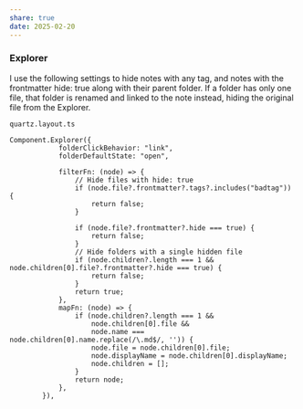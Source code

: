 ```yaml
---
share: true
date: 2025-02-20
---
```


### Explorer

I use the following settings to hide notes with any tag, and notes with the frontmatter hide: true along with their parent folder. If a folder has only one file, that folder is renamed and linked to the note instead, hiding the original file from the Explorer.

`quartz.layout.ts`

```
Component.Explorer({
            folderClickBehavior: "link",
            folderDefaultState: "open",

            filterFn: (node) => {
                // Hide files with hide: true
                if (node.file?.frontmatter?.tags?.includes("badtag")) {
                    return false;
                }

                if (node.file?.frontmatter?.hide === true) {
                    return false;
                }
                // Hide folders with a single hidden file
                if (node.children?.length === 1 && node.children[0].file?.frontmatter?.hide === true) {
                    return false;
                }
                return true;
            },
            mapFn: (node) => {
                if (node.children?.length === 1 &&
                    node.children[0].file &&
                    node.name === node.children[0].name.replace(/\.md$/, '')) {
                    node.file = node.children[0].file;
                    node.displayName = node.children[0].displayName;
                    node.children = [];
                }
                return node;
            },
        }),
```
